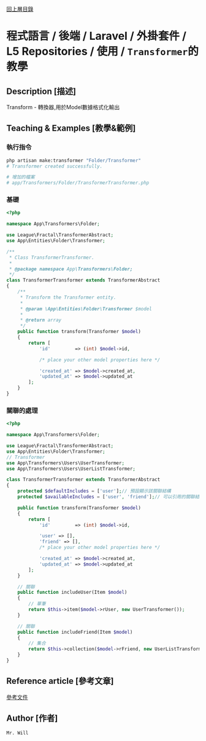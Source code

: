 [回上層目錄](../README.md)

# 程式語言 / 後端 / Laravel / 外掛套件 / L5 Repositories / 使用 / `Transformer`的教學

## **Description [描述]**
Transform - 轉換器,用於Model數據格式化輸出

## **Teaching & Examples [教學&範例]**
### 執行指令
```bash
php artisan make:transformer "Folder/Transformer"
# Transformer created successfully.

# 增加的檔案
# app/Transformers/Folder/TransformerTransformer.php
```

### 基礎
```php
<?php

namespace App\Transformers\Folder;

use League\Fractal\TransformerAbstract;
use App\Entities\Folder\Transformer;

/**
 * Class TransformerTransformer.
 *
 * @package namespace App\Transformers\Folder;
 */
class TransformerTransformer extends TransformerAbstract
{
    /**
     * Transform the Transformer entity.
     *
     * @param \App\Entities\Folder\Transformer $model
     *
     * @return array
     */
    public function transform(Transformer $model)
    {
        return [
            'id'         => (int) $model->id,

            /* place your other model properties here */

            'created_at' => $model->created_at,
            'updated_at' => $model->updated_at
        ];
    }
}
```

### 關聯的處理
```php
<?php

namespace App\Transformers\Folder;

use League\Fractal\TransformerAbstract;
use App\Entities\Folder\Transformer;
// Transformer
use App\Transformers\Users\UserTransformer;
use App\Transformers\Users\UserListTransformer;

class TransformerTransformer extends TransformerAbstract
{
    protected $defaultIncludes = ['user'];// 預設顯示該關聯結構
    protected $availableIncludes = ['user', 'friend'];// 可以引用的關聯結構(http://127.0.0.1/demo?include=friend)

    public function transform(Transformer $model)
    {
        return [
            'id'         => (int) $model->id,

            'user' => [],
            'friend' => [],
            /* place your other model properties here */

            'created_at' => $model->created_at,
            'updated_at' => $model->updated_at
        ];
    }

    // 關聯
    public function includeUser(Item $model)
    {
        // 單筆
        return $this->item($model->rUser, new UserTransformer());
    }

    // 關聯
    public function includeFriend(Item $model)
    {
        // 集合
        return $this->collection($model->rFriend, new UserListTransformer());
    }
}
```

## **Reference article [參考文章]**
[參考文件](https://segmentfault.com/a/1190000021698434)

## **Author [作者]**
`Mr. Will`
